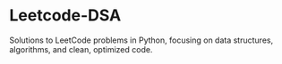 # Leetcode-DSA
Solutions to LeetCode problems in Python, focusing on data structures, algorithms, and clean, optimized code.
